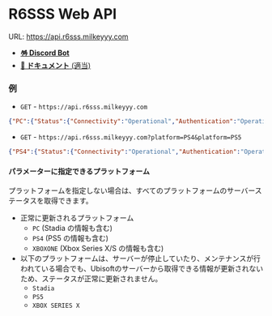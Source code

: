 # R6SSS Web API
URL: https://api.r6sss.milkeyyy.com
- [**🪅 Discord Bot**](https://github.com/Milkeyyy/R6SServerStatusBot)
- [**📃 ドキュメント** (適当)](https://api.r6sss.milkeyyy.com/docs)

### 例
- `GET` - `https://api.r6sss.milkeyyy.com`
```json
{"PC":{"Status":{"Connectivity":"Operational","Authentication":"Operational","Leaderboard":"Operational","Matchmaking":"Operational","Purchase":"Operational"},"Maintenance":false},"Stadia":{"Status":{"Connectivity":"Operational","Authentication":"Operational","Leaderboard":"Operational","Matchmaking":"Operational","Purchase":"Operational"},"Maintenance":false},"PS4":{"Status":{"Connectivity":"Operational","Authentication":"Operational","Leaderboard":"Operational","Matchmaking":"Operational","Purchase":"Operational"},"Maintenance":false},"PS5":{"Status":{"Connectivity":"Operational","Authentication":"Operational","Leaderboard":"Operational","Matchmaking":"Operational","Purchase":"Operational"},"Maintenance":false},"XBOXONE":{"Status":{"Connectivity":"Operational","Authentication":"Operational","Leaderboard":"Operational","Matchmaking":"Operational","Purchase":"Operational"},"Maintenance":false},"XBOX SERIES X":{"Status":{"Connectivity":"Operational","Authentication":"Operational","Leaderboard":"Operational","Matchmaking":"Operational","Purchase":"Operational"},"Maintenance":false}}
```

- `GET` - `https://api.r6sss.milkeyyy.com?platform=PS4&platform=PS5`
```json
{"PS4":{"Status":{"Connectivity":"Operational","Authentication":"Operational","Leaderboard":"Operational","Matchmaking":"Operational","Purchase":"Operational"},"Maintenance":false},"PS5":{"Status":{"Connectivity":"Operational","Authentication":"Operational","Leaderboard":"Operational","Matchmaking":"Operational","Purchase":"Operational"},"Maintenance":false}}
```

#### パラメーターに指定できるプラットフォーム
プラットフォームを指定しない場合は、すべてのプラットフォームのサーバーステータスを取得できます。
- 正常に更新されるプラットフォーム
  - `PC` (Stadia の情報も含む)
  - `PS4` (PS5 の情報も含む)
  - `XBOXONE` (Xbox Series X/S の情報も含む)
- 以下のプラットフォームは、サーバーが停止していたり、メンテナンスが行われている場合でも、Ubisoftのサーバーから取得できる情報が更新されないため、ステータスが正常に更新されません。 
  - `Stadia`
  - `PS5`
  - `XBOX SERIES X`
